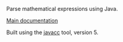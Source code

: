Parse mathematical expressions using Java.

<a href='https://johanley.github.io/formula4j/index.html'>Main documentation</a>

Built using the <a href='https://javacc.github.io/javacc/'>javacc</a> tool, version 5.

